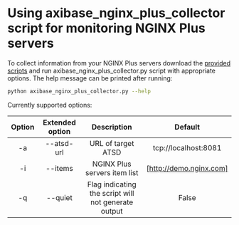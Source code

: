 # Using axibase_nginx_plus_collector script for monitoring NGINX Plus servers
To collect information from your NGINX Plus servers download the [provided scripts](./src/) and run axibase_nginx_plus_collector.py script with appropriate options.
The help message can be printed after running:

```sh
python axibase_nginx_plus_collector.py --help
```
Currently supported options:

|Option|Extended option|    Description                                         |                 Default         |
|:----:|:-------------:|:------------------------------------------------------:|:-------------------------------:|
|-a    | --atsd-url    | URL of target ATSD                                     | tcp://localhost:8081            |
|-i    | --items       | NGINX Plus servers item list                           | [http://demo.nginx.com]  |
|-q    | --quiet       | Flag indicating the script will not generate output    | False                           |
